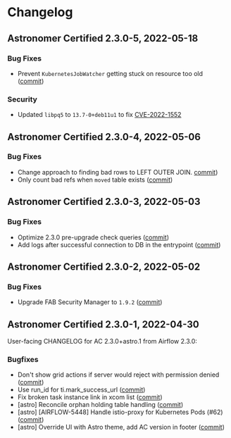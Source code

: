 # Changelog

Astronomer Certified 2.3.0-5, 2022-05-18
----------------------------------------

### Bug Fixes

- Prevent `KubernetesJobWatcher` getting stuck on resource too old ([commit](https://github.com/astronomer/airflow/commit/c5dd799c5e49220a02ed0c5a12f81da95487f61f))

### Security

- Updated `libpq5` to `13.7-0+deb11u1` to fix [CVE-2022-1552](https://nvd.nist.gov/vuln/detail/CVE-2022-1552)

Astronomer Certified 2.3.0-4, 2022-05-06
----------------------------------------

### Bug Fixes

- Change approach to finding bad rows to LEFT OUTER JOIN. [commit](https://github.com/astronomer/airflow/commit/808650d4793cba9ae0fcb69b2be8a7cb3102cd39))
- Only count bad refs when `moved` table exists ([commit](https://github.com/astronomer/airflow/commit/42b3e121e190fbfbf1a8ddfb29030b8e98df19a7))

Astronomer Certified 2.3.0-3, 2022-05-03
----------------------------------------

### Bug Fixes

- Optimize 2.3.0 pre-upgrade check queries ([commit](https://github.com/astronomer/airflow/commit/3b014735a6d67ed0f324628361d39869503d13dd))
- Add logs after successful connection to DB in the entrypoint ([commit](https://github.com/astronomer/ap-airflow/commit/c8753d2e4643868a0fe6199cdab8e8d0fd3f79c7))

Astronomer Certified 2.3.0-2, 2022-05-02
----------------------------------------

### Bug Fixes

- Upgrade FAB Security Manager to `1.9.2` ([commit](https://github.com/astronomer/ap-airflow/commit/9e4f204961258e773e835414b9fefc73d0c3de60))

Astronomer Certified 2.3.0-1, 2022-04-30
----------------------------------------

User-facing CHANGELOG for AC 2.3.0+astro.1 from Airflow 2.3.0:

### Bugfixes
- Don't show grid actions if server would reject with permission denied ([commit](https://github.com/astronomer/airflow/commit/62ebd1ebab6fb65353d90fadc5dc4553555bb6f1))
- Use run_id for ti.mark_success_url ([commit](https://github.com/astronomer/airflow/commit/405e57ce5a52474a26c5c18a2e724b070230cfa6))
- Fix broken task instance link in xcom list ([commit](https://github.com/astronomer/airflow/commit/72c6c438d3d8b74671fd2dd1a91b298cff4dd0ba))
- [astro] Reconcile orphan holding table handling ([commit](https://github.com/astronomer/airflow/commit/b595c1e84ef77d296cb006fbc4841646b6890db4))
- [astro] [AIRFLOW-5448] Handle istio-proxy for Kubernetes Pods (#62) ([commit](https://github.com/astronomer/airflow/commit/be1ede151e1e28b66585d00490a26dccad08a240))
- [astro] Override UI with Astro theme, add AC version in footer ([commit](https://github.com/astronomer/airflow/commit/300ed94ed8a0cb6118525ac81fc05c2190437820))

